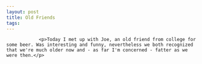 ```yaml
---
layout: post
title: Old Friends
tags:
---
```



                <p>Today I met up with Joe, an old friend from college for some beer. Was interesting and funny, nevertheless we both recognized that we're much older now and - as far I'm concerned - fatter as we were then.</p>
